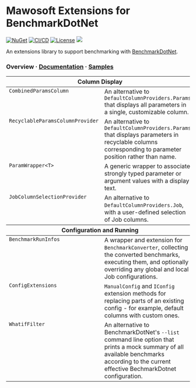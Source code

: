 # Mawosoft Extensions for BenchmarkDotNet

[![NuGet](https://img.shields.io/nuget/v/Mawosoft.Extensions.BenchmarkDotNet.svg)](https://www.nuget.org/packages/Mawosoft.Extensions.BenchmarkDotNet/)
[![CI/CD](https://github.com/mawosoft/Mawosoft.Extensions.BenchmarkDotNet/actions/workflows/ci.yml/badge.svg)](https://github.com/mawosoft/Mawosoft.Extensions.BenchmarkDotNet/actions/workflows/ci.yml)
[![License](https://img.shields.io/badge/license-MIT-blue.svg)](LICENSE)
![](https://img.shields.io/badge/netstandard-2.0-green.svg)

An extensions library to support benchmarking with [BenchmarkDotNet](https://github.com/dotnet/BenchmarkDotNet).

### Overview · [Documentation](https://mawosoft.github.io/Mawosoft.Extensions.BenchmarkDotNet/) · [Samples](https://github.com/mawosoft/Mawosoft.Extensions.BenchmarkDotNet/tree/master/samples)

<table>
  <thead><tr>
    <th colspan=2>Column Display</th>
  </tr></thead>
  <tbody><tr valign=top>
    <td><code>CombinedParamsColumn</code></td>
    <td>An alternative to <code>DefaultColumnProviders.Params</code> that displays all parameters in a single, customizable column.</td>
  </tr>
  <tr valign=top>
    <td><code>RecyclableParamsColumnProvider</code></td>
    <td>An alternative to <code>DefaultColumnProviders.Params</code> that displays parameters in recyclable columns corresponding to parameter position rather than name.</td>
  </tr>
  <tr valign=top>
    <td><code>ParamWrapper&lt;T&gt;</code></td>
    <td>A generic wrapper to associate strongly typed parameter or argument values with a display text.</td>
  </tr>
  <tr valign=top>
    <td><code>JobColumnSelectionProvider</code></td>
    <td>An alternative to <code>DefaultColumnProviders.Job</code>, with a user-defined selection of Job columns.</td>
  </tr></tbody>
  <thead><tr>
    <th colspan=2>Configuration and Running</th>
  </tr></thead>
  <tbody><tr valign=top>
    <td><code>BenchmarkRunInfos</code></td>
    <td>A wrapper and extension for <code>BenchmarkConverter</code>, collecting the converted benchmarks, executing them, and optionally overriding any global and local Job configurations.</td>
  </tr>
  <tr valign=top>
    <td><code>ConfigExtensions</code></td>
    <td><code>ManualConfig</code> and <code>IConfig</code> extension methods for replacing parts of an existing config - for example, default columns with custom ones.</td>
  </tr>
  <tr valign=top>
    <td><code>WhatifFilter</code></td>
    <td>An alternative to BenchmarkDotNet's <code>--list</code> command line option that prints a mock summary of all available benchmarks according to the current effective BechmarkDotnet configuration.</td>  </tr></tbody>
</table>
